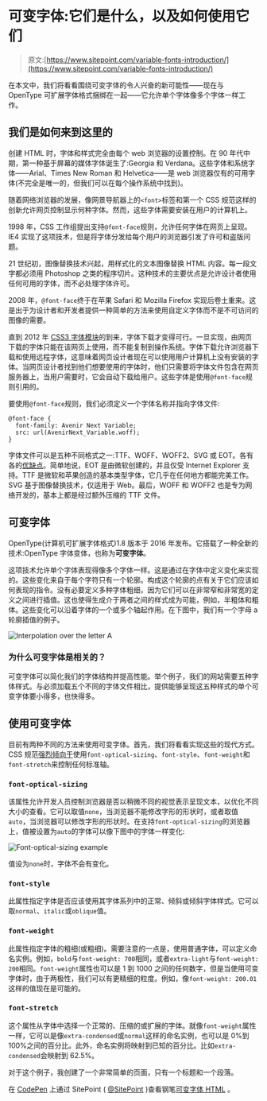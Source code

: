 # 可变字体:它们是什么，以及如何使用它们

> 原文:[https://www.sitepoint.com/variable-fonts-introduction/](https://www.sitepoint.com/variable-fonts-introduction/)

在本文中，我们将看看围绕可变字体的令人兴奋的新可能性——现在与 OpenType 可扩展字体格式捆绑在一起——它允许单个字体像多个字体一样工作。

## 我们是如何来到这里的

创建 HTML 时，字体和样式完全由每个 web 浏览器的设置控制。在 90 年代中期，第一种基于屏幕的媒体字体诞生了:Georgia 和 Verdana。这些字体和系统字体——Arial、Times New Roman 和 Helvetica——是 web 浏览器仅有的可用字体(不完全是唯一的，但我们可以在每个操作系统中找到)。

随着网络浏览器的发展，像网景导航器上的`<font>`标签和第一个 CSS 规范这样的创新允许网页控制显示何种字体。然而，这些字体需要安装在用户的计算机上。

1998 年，CSS 工作组提出支持`@font-face`规则，允许任何字体在网页上呈现。IE4 实现了这项技术，但是将字体分发给每个用户的浏览器引发了许可和盗版问题。

21 世纪初，图像替换技术兴起，用样式化的文本图像替换 HTML 内容。每一段文字都必须用 Photoshop 之类的程序切片。这种技术的主要优点是允许设计者使用任何可用的字体，而不必处理字体许可。

2008 年，`@font-face`终于在苹果 Safari 和 Mozilla Firefox 实现后卷土重来。这是出于为设计者和开发者提供一种简单的方法来使用自定义字体而不是不可访问的图像的需要。

直到 2012 年 [CSS3 字体模块](https://www.w3.org/TR/css-fonts-3/)的到来，字体下载才变得可行。一旦实现，由网页下载的字体只能在该网页上使用，而不能复制到操作系统。字体下载允许浏览器下载和使用远程字体，这意味着网页设计者现在可以使用用户计算机上没有安装的字体。当网页设计者找到他们想要使用的字体时，他们只需要将字体文件包含在网页服务器上，当用户需要时，它会自动下载给用户。这些字体是使用`@font-face`规则引用的。

要使用`@font-face`规则，我们必须定义一个字体名称并指向字体文件:

```
@font-face {
  font-family: Avenir Next Variable;
  src: url(AvenirNext_Variable.woff);
} 
```

字体文件可以是五种不同格式之一:TTF、WOFF、WOFF2、SVG 或 EOT。各有各的[优缺点](https://en.wikipedia.org/wiki/Web_typography#File_formats)。简单地说，EOT 是由微软创建的，并且仅受 Internet Explorer 支持。TTF 是微软和苹果创造的基本类型字体，它几乎在任何地方都能完美工作。SVG 基于图像替换技术，仅适用于 Web。最后，WOFF 和 WOFF2 也是专为网络开发的，基本上都是经过额外压缩的 TTF 文件。

## 可变字体

OpenType(计算机可扩展字体格式)1.8 版本于 2016 年发布。它搭载了一种全新的技术:OpenType 字体变体，也称为**可变字体**。

这项技术允许单个字体表现得像多个字体一样。这是通过在字体中定义变化来实现的。这些变化来自于每个字符只有一个轮廓。构成这个轮廓的点有关于它们应该如何表现的指令。没有必要定义多种字体粗细，因为它们可以在非常窄和非常宽的定义之间进行插值。这也使得生成介于两者之间的样式成为可能，例如，半粗体和粗体。这些变化可以沿着字体的一个或多个轴起作用。在下图中，我们有一个字母 a 轮廓插值的例子。

![Interpolation over the letter A](../Images/170f4406b9975d84392a7de7f474688d.png)

### 为什么可变字体是相关的？

可变字体可以简化我们的字体结构并提高性能。举个例子，我们的网站需要五种字体样式。与必须加载五个不同的字体文件相比，提供能够呈现这五种样式的单个可变字体要小得多，也快得多。

## 使用可变字体

目前有两种不同的方法来使用可变字体。首先，我们将看看实现这些的现代方式。CSS 规范[强烈倾向于](https://drafts.csswg.org/css-fonts-4/#font-variation-settings-def)使用`font-optical-sizing`、`font-style`、`font-weight`和`font-stretch`来控制任何标准轴。

### `font-optical-sizing`

该属性允许开发人员控制浏览器是否以稍微不同的视觉表示呈现文本，以优化不同大小的查看。它可以取值`none`，当浏览器不能修改字形的形状时，或者取值`auto`，当浏览器可以修改字形的形状时。在支持`font-optical-sizing`的浏览器上，值被设置为`auto`的字体可以像下图中的字体一样变化:

![Font-optical-sizing example](../Images/43664eade71684d2796edce19bdfb2a0.png)

值设为`none`时，字体不会有变化。

### `font-style`

此属性指定字体是否应该使用其字体系列中的正常、倾斜或倾斜字体样式。它可以取`normal`、`italic`或`oblique`值。

### `font-weight`

此属性指定字体的粗细(或粗细)。需要注意的一点是，使用普通字体，可以定义命名实例。例如，`bold`与`font-weight: 700`相同，或者`extra-light`与`font-weight: 200`相同。`font-weight`属性也可以是 1 到 1000 之间的任何数字，但是当使用可变字体时，由于两极性，我们可以有更精细的粒度。例如，像`font-weight: 200.01`这样的值现在是可能的。

### `font-stretch`

这个属性从字体中选择一个正常的、压缩的或扩展的字体。就像`font-weight`属性一样，它可以是像`extra-condensed`或`normal`这样的命名实例，也可以是 0%到 100%之间的百分比。此外，命名实例将映射到已知的百分比。比如`extra-condensed`会映射到 62.5%。

对于这个例子，我创建了一个非常简单的页面，只有一个标题和一个段落。

在 [CodePen](https://codepen.io) 上通过 SitePoint ( [@SitePoint](https://codepen.io/SitePoint) )查看钢笔[可变字体 HTML](https://codepen.io/SitePoint/pen/JBVXQM/) 。